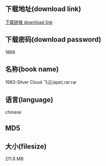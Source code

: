 ## 下载地址(download link)
[下载链接 download link](https://voluble-croquembouche-d321dc.netlify.app/?s=1983-Silver+Cloud+%E9%A3%9E%E4%BA%91%28ape%29.rar)

## 下载密码(download password)
1866

## 名称(book name)
1983-Silver Cloud 飞云(ape).rar.rar

## 语言(language)
chinese

## MD5


## 大小(filesize)
211.8 MB
